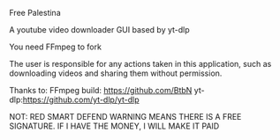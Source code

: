 Free Palestina

A youtube video downloader GUI based by yt-dlp

You need FFmpeg to fork


The user is responsible for any actions taken in this application, such as downloading videos and sharing them without permission.

Thanks to:
FFmpeg build: https://github.com/BtbN
yt-dlp:https://github.com/yt-dlp/yt-dlp

NOT:
RED SMART DEFEND WARNING MEANS THERE IS A FREE SIGNATURE. IF I HAVE THE MONEY, I WILL MAKE IT PAID

